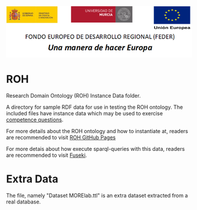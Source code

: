 ![](https://github.com/HerculesCRUE/ROH/blob/gh-pages/media/CabeceraDocumentosMD.png)

# ROH
Research Domain Ontology (ROH) Instance Data folder. 

A directory for sample RDF data for use in testing the ROH ontology. The included files have instance data which may be used to exercise [competence questions](https://github.com/HerculesCRUE/ROH/blob/main/docs/2-%20CoberturaPreguntasCompetencia.pdf). 

For more details about the ROH ontology and how to instantiate at, readers are recommended to visit [ROH GitHub Pages](https://herculescrue.github.io/ROH/)

For more detais about how execute sparql-queries with this data, readers are recommended to visit [Fuseki](https://github.com/HerculesCRUE/ROH/blob/main/validation-questions/Fuseki/Fuseki.md). 

# Extra Data 

The file, namely "Dataset MORElab.ttl" is an extra dataset extracted from a real database.
